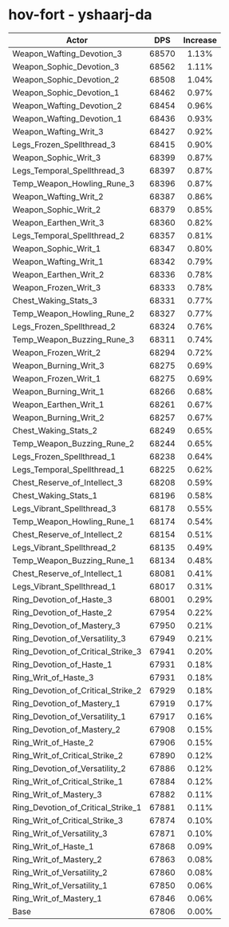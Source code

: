 # hov-fort - yshaarj-da
| Actor | DPS | Increase |
|---|:---:|:---:|
|Weapon_Wafting_Devotion_3|68570|1.13%|
|Weapon_Sophic_Devotion_3|68562|1.11%|
|Weapon_Sophic_Devotion_2|68508|1.04%|
|Weapon_Sophic_Devotion_1|68462|0.97%|
|Weapon_Wafting_Devotion_2|68454|0.96%|
|Weapon_Wafting_Devotion_1|68436|0.93%|
|Weapon_Wafting_Writ_3|68427|0.92%|
|Legs_Frozen_Spellthread_3|68415|0.90%|
|Weapon_Sophic_Writ_3|68399|0.87%|
|Legs_Temporal_Spellthread_3|68397|0.87%|
|Temp_Weapon_Howling_Rune_3|68396|0.87%|
|Weapon_Wafting_Writ_2|68387|0.86%|
|Weapon_Sophic_Writ_2|68379|0.85%|
|Weapon_Earthen_Writ_3|68360|0.82%|
|Legs_Temporal_Spellthread_2|68357|0.81%|
|Weapon_Sophic_Writ_1|68347|0.80%|
|Weapon_Wafting_Writ_1|68342|0.79%|
|Weapon_Earthen_Writ_2|68336|0.78%|
|Weapon_Frozen_Writ_3|68333|0.78%|
|Chest_Waking_Stats_3|68331|0.77%|
|Temp_Weapon_Howling_Rune_2|68327|0.77%|
|Legs_Frozen_Spellthread_2|68324|0.76%|
|Temp_Weapon_Buzzing_Rune_3|68311|0.74%|
|Weapon_Frozen_Writ_2|68294|0.72%|
|Weapon_Burning_Writ_3|68275|0.69%|
|Weapon_Frozen_Writ_1|68275|0.69%|
|Weapon_Burning_Writ_1|68266|0.68%|
|Weapon_Earthen_Writ_1|68261|0.67%|
|Weapon_Burning_Writ_2|68257|0.67%|
|Chest_Waking_Stats_2|68249|0.65%|
|Temp_Weapon_Buzzing_Rune_2|68244|0.65%|
|Legs_Frozen_Spellthread_1|68238|0.64%|
|Legs_Temporal_Spellthread_1|68225|0.62%|
|Chest_Reserve_of_Intellect_3|68208|0.59%|
|Chest_Waking_Stats_1|68196|0.58%|
|Legs_Vibrant_Spellthread_3|68178|0.55%|
|Temp_Weapon_Howling_Rune_1|68174|0.54%|
|Chest_Reserve_of_Intellect_2|68154|0.51%|
|Legs_Vibrant_Spellthread_2|68135|0.49%|
|Temp_Weapon_Buzzing_Rune_1|68134|0.48%|
|Chest_Reserve_of_Intellect_1|68081|0.41%|
|Legs_Vibrant_Spellthread_1|68017|0.31%|
|Ring_Devotion_of_Haste_3|68001|0.29%|
|Ring_Devotion_of_Haste_2|67954|0.22%|
|Ring_Devotion_of_Mastery_3|67950|0.21%|
|Ring_Devotion_of_Versatility_3|67949|0.21%|
|Ring_Devotion_of_Critical_Strike_3|67941|0.20%|
|Ring_Devotion_of_Haste_1|67931|0.18%|
|Ring_Writ_of_Haste_3|67931|0.18%|
|Ring_Devotion_of_Critical_Strike_2|67929|0.18%|
|Ring_Devotion_of_Mastery_1|67919|0.17%|
|Ring_Devotion_of_Versatility_1|67917|0.16%|
|Ring_Devotion_of_Mastery_2|67908|0.15%|
|Ring_Writ_of_Haste_2|67906|0.15%|
|Ring_Writ_of_Critical_Strike_2|67890|0.12%|
|Ring_Devotion_of_Versatility_2|67886|0.12%|
|Ring_Writ_of_Critical_Strike_1|67884|0.12%|
|Ring_Writ_of_Mastery_3|67882|0.11%|
|Ring_Devotion_of_Critical_Strike_1|67881|0.11%|
|Ring_Writ_of_Critical_Strike_3|67874|0.10%|
|Ring_Writ_of_Versatility_3|67871|0.10%|
|Ring_Writ_of_Haste_1|67868|0.09%|
|Ring_Writ_of_Mastery_2|67863|0.08%|
|Ring_Writ_of_Versatility_2|67860|0.08%|
|Ring_Writ_of_Versatility_1|67850|0.06%|
|Ring_Writ_of_Mastery_1|67846|0.06%|
|Base|67806|0.00%|
